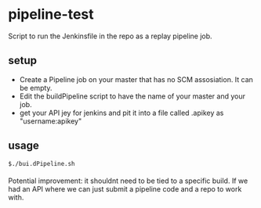 # pipeline-test

Script to run the Jenkinsfile in the repo as a replay pipeline job. 

## setup
- Create a Pipeline job on your master that has no SCM assosiation. It can be empty.
- Edit the buildPipeline script to have the name of your master and your job. 
- get your API jey for jenkins and pit it into a file called .apikey as "username:apikey"
## usage

```$./bui.dPipeline.sh```

####
Potential improvement: it shouldnt need to be tied to a specific build. If we had an API where we can just submit a pipeline code and a repo to work with. 
